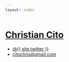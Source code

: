 ```yaml
---
layout: index
---
```


<h1 class="site-title"><a href="{{ site.url }}">Christian Cito</a></h1>
<ul class="site-list">
  <li><a href="https://twitter.com/{{ site.twitter }}">@{{ site.twitter }}</a></li>
  <li><a href="mailto:citochris@gmail.com">citochris@gmail.com</a></li>
</ul>
